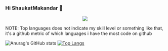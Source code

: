 ### Hi ShaukatMakandar 👋

<!-- Typing SVG by DenverCoder1 - https://github.com/DenverCoder1/readme-typing-svg -->
<p align="center">
  <a href="https://github.com/DenverCoder1/readme-typing-svg"><img src="https://readme-typing-svg.herokuapp.com/?lines=Spring%20Boot%20and%20Microservices%20developer;1%2B%20years%20of%20coding%20experience;Always%20learning%20new%20things&center=true&width=500&height=45"></a>
</p>
NOTE: Top languages does not indicate my skill level or something like that, it's a github metric of which languages i have the most code on github     


![Anurag's GitHub stats](https://github-readme-stats.vercel.app/api?username=shaukatmakandar786&show_icons=true&theme=cobalt&hide=contribs,prs) 
[![Top Langs](https://github-readme-stats.vercel.app/api/top-langs/?username=shaukatmakandar786&hide=java&theme=cobalt&layout=compact)](https://github.com/anuraghazra/github-readme-stats)

<!--
**shaukatmakandar786/shaukatmakandar786** is a ✨ _special_ ✨ repository because its `README.md` (this file) appears on your GitHub profile.

Here are some ideas to get you started:

- 🔭 I’m currently working on ...
- 🌱 I’m currently learning ...
- 👯 I’m looking to collaborate on ...
- 🤔 I’m looking for help with ...
- 💬 Ask me about ...
- 📫 How to reach me: ...
- 😄 Pronouns: ...
- ⚡ Fun fact: ...
-->
